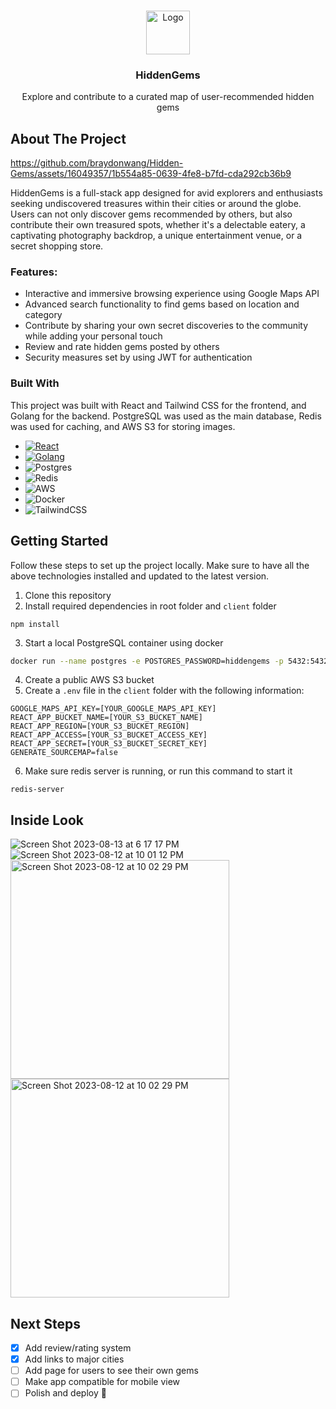 <a name="readme-top"></a>

<!-- PROJECT LOGO -->
<br />
<div align="center">
  <a href="https://github.com/othneildrew/Best-README-Template">
    <img src="https://hiddengemsbw.s3.us-east-2.amazonaws.com/1691961203307_logo.png" alt="Logo" height="70">
  </a>

  <h3 align="center">HiddenGems</h3>
  <p align="center">Explore and contribute to a curated map of user-recommended hidden gems</p>
</div>

<!-- ABOUT THE PROJECT -->
## About The Project


https://github.com/braydonwang/Hidden-Gems/assets/16049357/1b554a85-0639-4fe8-b7fd-cda292cb36b9



HiddenGems is a full-stack app designed for avid explorers and enthusiasts seeking undiscovered treasures within their cities or around the globe. Users can not only discover gems recommended by others, but also contribute their own treasured spots, whether it's a delectable eatery, a captivating photography backdrop, a unique entertainment venue, or a secret shopping store.

### Features:
* Interactive and immersive browsing experience using Google Maps API
* Advanced search functionality to find gems based on location and category
* Contribute by sharing your own secret discoveries to the community while adding your personal touch
* Review and rate hidden gems posted by others
* Security measures set by using JWT for authentication

### Built With

This project was built with React and Tailwind CSS for the frontend, and Golang for the backend. PostgreSQL was used as the main database, Redis was used for caching, and AWS S3 for storing images. 

* [![React][React.js]][React-url]
* [![Golang][Golang.org]][Golang-url]
* ![Postgres](https://img.shields.io/badge/postgres-%23316192.svg?style=for-the-badge&logo=postgresql&logoColor=white)
* ![Redis](https://img.shields.io/badge/redis-%23DD0031.svg?style=for-the-badge&logo=redis&logoColor=white)
* ![AWS](https://img.shields.io/badge/AWS-%23FF9900.svg?style=for-the-badge&logo=amazon-aws&logoColor=white)
* ![Docker](https://img.shields.io/badge/docker-%230db7ed.svg?style=for-the-badge&logo=docker&logoColor=white)
* ![TailwindCSS](https://img.shields.io/badge/tailwindcss-%2338B2AC.svg?style=for-the-badge&logo=tailwind-css&logoColor=white)


<!-- GETTING STARTED -->
## Getting Started

Follow these steps to set up the project locally. Make sure to have all the above technologies installed and updated to the latest version.

1. Clone this repository
2. Install required dependencies in root folder and `client` folder
```
npm install
```
3. Start a local PostgreSQL container using docker
```sh
docker run --name postgres -e POSTGRES_PASSWORD=hiddengems -p 5432:5432 -d postgres
```
4. Create a public AWS S3 bucket
5. Create a `.env` file in the `client` folder with the following information:
```
GOOGLE_MAPS_API_KEY=[YOUR_GOOGLE_MAPS_API_KEY]
REACT_APP_BUCKET_NAME=[YOUR_S3_BUCKET_NAME]
REACT_APP_REGION=[YOUR_S3_BUCKET_REGION]
REACT_APP_ACCESS=[YOUR_S3_BUCKET_ACCESS_KEY]
REACT_APP_SECRET=[YOUR_S3_BUCKET_SECRET_KEY]
GENERATE_SOURCEMAP=false
```
6. Make sure redis server is running, or run this command to start it
```
redis-server
```

## Inside Look
![Screen Shot 2023-08-13 at 6 17 17 PM](https://github.com/braydonwang/Hidden-Gems/assets/16049357/b300dca8-b2c2-4df8-8d37-2e19121f002f)
![Screen Shot 2023-08-12 at 10 01 12 PM](https://github.com/braydonwang/Hidden-Gems/assets/16049357/9790d63d-64cf-4bec-9724-72fcbe5763f8)
<img width="350" alt="Screen Shot 2023-08-12 at 10 02 29 PM" src="https://github.com/braydonwang/Hidden-Gems/assets/16049357/48decde8-7383-4930-a767-24f9709edeec">
<img width="350" alt="Screen Shot 2023-08-12 at 10 02 29 PM" src="https://github.com/braydonwang/Hidden-Gems/assets/16049357/3cb5e49a-bf78-4da4-b57c-4a34e6a7aded">


## Next Steps

- [x] Add review/rating system
- [x] Add links to major cities
- [ ] Add page for users to see their own gems
- [ ] Make app compatible for mobile view
- [ ] Polish and deploy 🚀

[React.js]: https://img.shields.io/badge/React-20232A?style=for-the-badge&logo=react&logoColor=61DAFB
[React-url]: https://reactjs.org/
[Golang.org]: https://img.shields.io/badge/go-%2300ADD8.svg?style=for-the-badge&logo=go&logoColor=white
[Golang-url]: https://go.dev/
